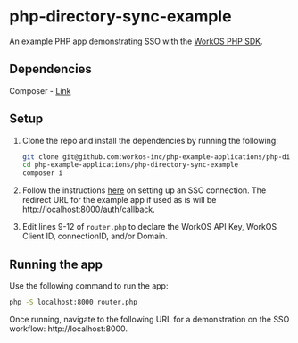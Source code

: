 # php-directory-sync-example

An example PHP app demonstrating SSO with the [WorkOS PHP SDK](https://github.com/workos-inc/workos-php).

## Dependencies

Composer - [Link](https://getcomposer.org/)

## Setup

1. Clone the repo and install the dependencies by running the following:

   ```bash
   git clone git@github.com:workos-inc/php-example-applications/php-directory-sync-example
   cd php-example-applications/php-directory-sync-example
   composer i
   ```

1. Follow the instructions [here](https://docs.workos.com/sso/auth-flow) on setting up an SSO connection. The redirect URL for the example app if used as is will be http://localhost:8000/auth/callback.

1. Edit lines 9-12 of `router.php` to declare the WorkOS API Key, WorkOS Client ID, connectionID, and/or Domain.

## Running the app

Use the following command to run the app:

```bash
php -S localhost:8000 router.php
```

Once running, navigate to the following URL for a demonstration on the SSO workflow: http://localhost:8000.
